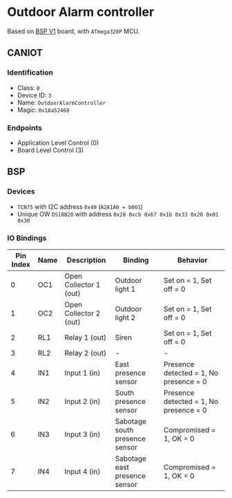 # Outdoor Alarm controller

Based on [BSP V1](bsp-tiny.md) board, with `ATmega328P` MCU.

## CANIOT

### Identification
- Class: `0`
- Device ID: `3`
- Name: `OutdoorAlarmController`
- Magic: `0x18a52468`

### Endpoints

- Application Level Control (0)
- Board Level Control (3)

## BSP

### Devices

- `TCN75` with I2C address `0x49` (`A2A1A0 = b001`)
- Unique OW `DS18B20` with address `0x28 0xcb 0x67 0x1b 0x33 0x20 0x01 0x30`

### IO Bindings

| Pin Index | Name | Description            | Binding                        | Behavior                               |
| --------- | ---- | ---------------------- | ------------------------------ | -------------------------------------- |
| 0         | OC1  | Open Collector 1 (out) | Outdoor light 1                | Set on = 1, Set off = 0                |
| 1         | OC2  | Open Collector 2 (out) | Outdoor light 2                | Set on = 1, Set off = 0                |
| 2         | RL1  | Relay 1       (out)    | Siren                          | Set on = 1, Set off = 0                |
| 3         | RL2  | Relay 2       (out)    | -                              | -                                      |
| 4         | IN1  | Input 1       (in)     | East presence sensor           | Presence detected = 1, No presence = 0 |
| 5         | IN2  | Input 2       (in)     | South presence sensor          | Presence detected = 1, No presence = 0 |
| 6         | IN3  | Input 3       (in)     | Sabotage south presence sensor | Compromised = 1, OK = 0                |
| 7         | IN4  | Input 4       (in)     | Sabotage east presence sensor  | Compromised = 1, OK = 0                |